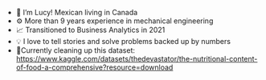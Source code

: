 - 👋 I’m Lucy! Mexican living in Canada
- ⚙️ More than 9 years experience in mechanical engineering
- 📈 Transitioned to Business Analytics in 2021
- 💡 I love to tell stories and solve problems backed up by numbers
- 🧹Currently cleaning up this dataset:
 https://www.kaggle.com/datasets/thedevastator/the-nutritional-content-of-food-a-comprehensive?resource=download
